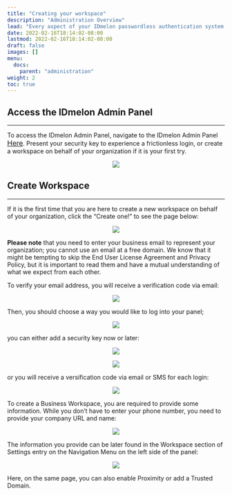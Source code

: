 ```yaml
---
title: "Creating your workspace"
description: "Administration Overview"
lead: "Every aspect of your IDmelon passwordless authentication system can be managed from the IDmelon Admin Panel. This include enrolling and activating users' security keys, instantly granting or restricting access, carefully monitoring users' access, managing licenses, and more."
date: 2022-02-16T18:14:02-08:00
lastmod: 2022-02-16T18:14:02-08:00
draft: false
images: []
menu:
  docs:
    parent: "administration"
weight: 2
toc: true
---
```


## Access the IDmelon Admin Panel

<hr class="hr-line">

<p>To access the IDmelon Admin Panel, navigate to the IDmelon Admin Panel <a href="https://panel.idmelon.com" style="font-size:16px;">Here</a>.
Present your security key to experience a frictionless login, or create a workspace on behalf of your organization if it is your first try.<p>

<p align="center">
    <img src="/images/vendor/Panel/wslogin.png" class="doc-img-frame">
</p>

## Create Workspace

<hr class="hr-line">

If it is the first time that you are here to create a new workspace on behalf of your organization, click the “Create one!” to see the page below:

<p align="center">
    <img src="/images/vendor/Panel/panel-reg.png" class="doc-img-frame">
</p>

<p class="note-body">
<span style="font-weight:bold;">Please note</span> that you need to enter your business email to represent your organization; you cannot use an email at a free domain.
We know that it might be tempting to skip the End User License Agreement and Privacy Policy, but it is important to read them and have a mutual understanding of what we expect from each other.</p>
To verify your email address, you will receive a verification code via email:

<p align="center">
    <img src="/images/vendor/Panel/code.png" class="doc-img-frame">
</p>

Then, you should choose a way you would like to log into your panel;

<p align="center">
    <img src="/images/vendor/Panel/setup-sk.png" class="doc-img-frame">
</p>

you can either add a security key now or later:

<p align="center">
    <img src="/images/vendor/Panel/touch1.png" class="doc-img-frame">
</p>

<p align="center">
    <img src="/images/vendor/Panel/touch2.png" class="doc-img-frame">
</p>

or you will receive a versification code via email or SMS for each login:

<p align="center">
    <img src="/images/vendor/Panel/human.png" class="doc-img-frame">
</p>

To create a Business Workspace, you are required to provide some information. While you don’t have to enter your phone number, you need to provide your company URL and name:

<p align="center">
    <img src="/images/vendor/Panel/country.png" class="doc-img-frame">
</p>

The information you provide can be later found in the Workspace section of Settings entry on the Navigation Menu on the left side of the panel:

<p align="center">
    <img src="/images/vendor/Panel/menu1.png" class="doc-img-frame">
</p>

Here, on the same page, you can also enable Proximity or add a Trusted Domain.
